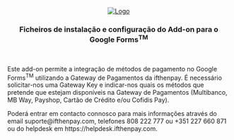 <div align="center">
  <a href="https://ifthenpay.com">
    <img src="https://gateway.ifthenpay.com/assets/images/ifthenpay_logo.png" alt="Logo">
  </a>

  <h3>Ficheiros de instalação e configuração do Add-on para o Google Forms<sup>TM</sup></h3>
  <br>
</div>

<p>Este add-on permite a integração de métodos de pagamento no  Google Forms<sup>TM</sup> utilizando a Gateway de Pagamentos da ifthenpay.
É necessário solicitar-nos uma Gateway Key e indicar-nos quais os métodos que pretende que estejam disponíveis na Gateway de Pagamentos (Multibanco, MB Way, Payshop, Cartão de Crédito e/ou Cofidis Pay).</p>

<p>Poderá entrar em contacto connosco para mais informações através do email suporte@ifthenpay.com, telefones 808 222 777 ou +351 227 660 871 ou do helpdesk em https://helpdesk.ifthenpay.com.</p>
